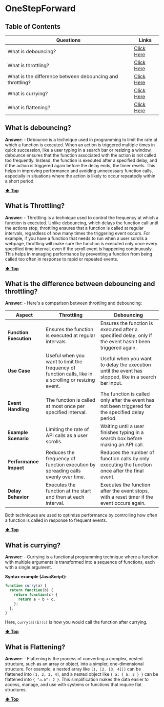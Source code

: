 # OneStepForward

## Table of Contents

| **Questions**                                               | **Links**                          |
|-------------------------------------------------------------|------------------------------------|
| What is debouncing?                                         | [Click Here](#what-is-debouncing)  |
| What is throttling?                                         | [Click Here](#what-is-throttling)  |
| What is the difference between debouncing and throttling?   | [Click Here](#what-is-the-difference-between-debouncing-and-throttling)  |
| What is currying?                                           | [Click Here](#what-is-currying)    |
| What is flattening?                                           | [Click Here](#what-is-flattening)    |

## What is debouncing?
**Answer:** - Debounce is a technique used in programming to limit the rate at which a function is executed. When an action is triggered multiple times in quick succession, like a user typing in a search bar or resizing a window, debounce ensures that the function associated with the action is not called too frequently. Instead, the function is executed after a specified delay, and if the action is triggered again before the delay ends, the timer resets. This helps in improving performance and avoiding unnecessary function calls, especially in situations where the action is likely to occur repeatedly within a short period.

[**⬆ Top**](#onestepforward)

## What is Throttling?
**Answer:** - Throttling is a technique used to control the frequency at which a function is executed. Unlike debouncing, which delays the function call until the actions stop, throttling ensures that a function is called at regular intervals, regardless of how many times the triggering event occurs. For example, if you have a function that needs to run when a user scrolls a webpage, throttling will make sure the function is executed only once every specified time interval, even if the scroll event is happening continuously. This helps in managing performance by preventing a function from being called too often in response to rapid or repeated events.

[**⬆ Top**](#onestepforward)

## What is the difference between debouncing and throttling?
**Answer:** - Here's a comparison between throttling and debouncing:

| **Aspect**               | **Throttling**                                              | **Debouncing**                                              |
|--------------------------|-------------------------------------------------------------|-------------------------------------------------------------|
| **Function Execution**    | Ensures the function is executed at regular intervals.      | Ensures the function is executed after a specified delay, only if the event hasn't been triggered again. |
| **Use Case**              | Useful when you want to limit the frequency of function calls, like in a scrolling or resizing event. | Useful when you want to delay the execution until the event has stopped, like in a search bar input. |
| **Event Handling**        | The function is called at most once per specified interval. | The function is called only after the event has not been triggered for the specified delay period. |
| **Example Scenario**      | Limiting the rate of API calls as a user scrolls.           | Waiting until a user finishes typing in a search box before making an API call. |
| **Performance Impact**    | Reduces the frequency of function execution by spreading calls evenly over time. | Reduces the number of function calls by only executing the function once after the final event. |
| **Delay Behavior**        | Executes the function at the start and then at each interval. | Executes the function after the event stops, with a reset timer if the event occurs again. |

Both techniques are used to optimize performance by controlling how often a function is called in response to frequent events.

[**⬆ Top**](#onestepforward)

## What is currying?
**Answer:** - Currying is a functional programming technique where a function with multiple arguments is transformed into a sequence of functions, each with a single argument.

**Syntax example (JavaScript):**
```javascript
function curry(a) {
  return function(b) {
    return function(c) {
      return a + b + c;
    };
  };
}
```
Here, `curry(a)(b)(c)` is how you would call the function after currying.

[**⬆ Top**](#onestepforward)

## What is Flattening?
**Answer:** - Flattening is the process of converting a complex, nested structure, such as an array or object, into a simpler, one-dimensional structure. For example, a nested array like `[1, [2, [3, 4]]]` can be flattened into `[1, 2, 3, 4]`, and a nested object like `{ a: { b: 2 } }` can be flattened into `{ "a.b": 2 }`. This simplification makes the data easier to access, manage, and use with systems or functions that require flat structures.

[**⬆ Top**](#onestepforward)